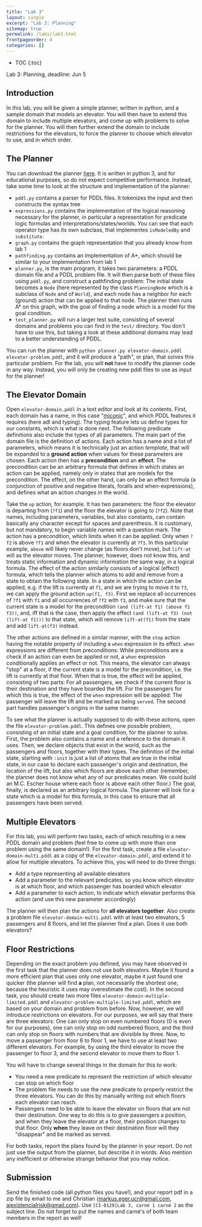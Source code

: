 ```yaml
---
title: "Lab 3"
layout: single
excerpt: "Lab 3: Planning"
sitemap: true
permalink: /labs/lab3.html
frontpageorder: 4
categories: []
---
```


* TOC
{:toc}

Lab 3: Planning, deadline: Jun 5

## Introduction

In this lab, you will be given a simple planner, written in python, and a sample domain that models an elevator. You will then have to extend this domain to include multiple elevators, and come up with problems to solve 
for the planner. You will then further extend the domain to include restrictions for the elevators, to force the planner to choose which elevator to use, and in which order.

## The Planner

You can download the planner [here](/CI-0129/assets/lab3.zip). It is written in python 3, and for educational purposes, so do not expect competitive performance. Instead, take some time to look at the structure 
and implementation of the planner:

  - `pddl.py` contains a parser for PDDL files. It tokenizes the input and then constructs the syntax tree
  - `expressions.py` contains the implementation of the logical reasoning necessary for the planner, in particular a representation for predicate logic formulas and interpretations/states/worlds. You can see that each operator type has its own subclass, that implementes `isModeledBy` and `substitute`.
  - `graph.py` contains the graph representation that you already know from lab 1
  - `pathfinding.py` contains an implementation of A\*, which should be similar to your implementation from lab 1
  - `planner.py`, is the main program, it takes two parameters: a PDDL domain file and a PDDL problem file. It will then parse both of these files using `pddl.py`, and construct a pathfinding problem: The initial state becomes a `Node` (here represented by the class `PlanningNode` which is a subclass of `Node` and of `World`), and each node has a neighbor for each (ground) action that can be applied to that node. The planner then runs A\* on this graph, with the goal of finding a node which is a model for the goal condition.
  - `test_planner.py` will run a larger test suite, consisting of several domains and problems you can find in the `test/` directory. You don't have to use this, but taking a look at these additional domains may lead to a better understanding of PDDL.

You can run the planner with `python planner.py elevator-domain.pddl elevator-problem.pddl`, and it will produce a "path", or plan, that solves this particular problem. For the lab, you will **not** have to modify 
the planner code in any way. Instead, you will only be creating new pddl files to use as input for the planner!  

## The Elevator Domain

Open `elevator-domain.pddl` in a text editor and look at its contents. First, each domain has a name, in this case "<a href="https://elevation.fandom.com/wiki/Schindler_Miconic_10">miconic</a>", and which PDDL features 
it requires (here adl and typing). The typing feature lets us define types for our constants, which is what is done next. The following predicate definitions also include the types of all parameters. The main part of 
the domain file is the definition of actions. Each action has a name and a list of parameters, which means it is technically just an action *template*, that will be expanded to a **ground action** when values for 
these parameters are chosen. Each action then has a **precondition** and an **effect**. The precondition can be an arbitrary formula that defines in which states an action can be applied, namely only in states that 
are models for the precondition. The effect, on the other hand, can only be an effect formula (a conjunction of positive and negative literals, foralls and when-expressions), and defines what an action changes in the world. 

Take the `up` action, for example. It has two parameters: the floor the elevator is departing from (`?f1`) and the floor the elevator is going to (`?f2`). Note that names, including parameters, variables, but also constants,
can contain basically any character except for spaces and parenthesis. It is customary, but not mandatory, to begin variable names with a question mark. The action has a precondition, which limits when it can be applied:
Only when `?f2` is above `?f1` and when the elevator is currently at `?f1`. In this particular example, `above` will likely never change (as floors don't move), but `lift-at` will as the elevator moves. The planner, however,
does not know this, and treats static information and dynamic information the same way, in a logical formula. The effect of the action similarly consists of a logical (effect) formula, which tells the planner which atoms 
to add and remove from a state to obtain the following state. In a state in which the action can be applied, e.g. if the lift is currently at `f1`, and we are trying to move it to `f3`, we can apply the ground action 
`up(f1, f3)`. First we replace all occurrences of `?f1` with `f1` and all occurrences of `?f2` with `f3`, and make sure that the current state is a model for the precondition `(and (lift-at f1) (above f1 f3))`, and, iff 
that is the case, then apply the effect `(and (lift-at f3) (not (lift-at f1)))` to that state, which will remove `lift-at(f1)` from the state and add `lift-at(f3)` instead.

The other actions are defined in a similar manner, with the `stop` action having the notable property of including a `when` expression in its effect. `when` expressions are different from preconditions: While preconditions
are a check if an action can even be applied or not, a `when` expression conditionally applies an effect or not. This means, the elevator can always "stop" at a floor, if the current state is a model for the precondition,
i.e. the lift is currently at that floor. When that is true, the effect will be applied, consisting of two parts: For all passengers, we check if the current floor is their destination and they have boarded the lift. For 
the passengers for which this is true, the effect of the `when` expression will be applied: The passenger will leave the lift and be marked as being `served`. The second part handles passenger's origins in the same manner.

To see what the planner is actually supposed to do with these actions, open the file `elevator-problem.pddl`. This defines one possible problem, consisting of an initial state and a goal condition, for the planner to solve.
First, the problem also contains a name and a reference to the domain it uses. Then, we declare objects that exist in the world, such as the passengers and floors, together with their types. The definition of the initial 
state, starting with `:init` is just a list of atoms that are true in the initial state, in our case to declare each passenger's origin and destination, the location of the lift, but also which floors are above each other 
(remember, the planner does not know what any of our predicates mean. We could build an M.C. Escher house where each floor is above each other floor.) The goal, finally, is declared as an arbitrary logical formula. The 
planner will look for a state which is a model for this formula, in this case to ensure that all passengers have been served.

## Multiple Elevators

For this lab, you will perform two tasks, each of which resulting in a new PDDL domain and problem (feel free to come up with more than one problem using the same domain!). For the first task, create a file 
`elevator-domain-multi.pddl` as a copy of the `elevator-domain.pddl`, and extend it to allow for multiple elevators. To achieve this, you will need to do three things:

 - Add a type representing all available elevators 
 - Add a parameter to the relevant predicates, so you know which elevator is at which floor, and which passenger has boarded which elevator
 - Add a parameter to each action, to indicate which elevator performs this action (and use this new parameter accordingly)
 
The planner will then plan the actions for **all elevators together**. Also create a problem file `elevator-domain-multi.pddl` with at least two elevators, 5 passengers and 8 floors, and let the planner find a plan.
Does it use both elevators? 

## Floor Restrictions

Depending on the exact problem you defined, you may have observed in the first task that the planner does not use both elevators. Maybe it found a more efficient plan that uses only one elevator, maybe it just found
one quicker (the planner will find **a** plan, not necessarily the shortest one, because the heuristic it uses may overestimate the cost). In the second task, you should create two more files 
`elevator-domain-multiple-limited.pddl` and `elevator-problem-multiple-limited.pddl`, which are based on your domain and problem from before. Now, however, we will introduce restrictions on elevators. For our 
purposes, we will say that there are three elevators: One can only stop on even numbered floors (0 is even for our purposes), one can only stop on odd numbered floors, and the third can only stop on floors with 
numbers that are divisible by three. Now, to move a passenger from floor 6 to floor 1, we have to use at least two different elevators. For example, by using the third elevator to move the passenger to floor 3,
and the second elevator to move them to floor 1. 

You will have to change several things in the domain for this to work:

 - You need a new predicate to represent the restriction of which elevator can stop on which floor
 - The problem file needs to use the new predicate to properly restrict the three elevators. You can do this by manually writing out which floors each elevator can reach.
 - Passengers need to be able to leave the elevator on floors that are not their destination. One way to do this is to give passengers a position, and when they leave the elevator at a floor, their position changes 
 to that floor. Only **when** they leave on their destination floor will they "disappear" and be marked as served.

For both tasks, report the plans found by the planner in your report. Do not just use the output from the planner, but describe it in words. Also mention any inefficient or otherwise strange behavior that you may notice.

## Submission

Send the finished code (all python files you have!), and your report pdf in a zip file by email to me and Christian ([markus.eger.ucr@gmail.com](mailto:markus.eger.ucr@gmail.com), 
[aiexistencialrisk@gmail.com](mailto:aiexistencialrisk@gmail.com)). Use `[CI-0129]Lab 3, carné 1 carné 2` as the subject line. Do not forget to put the names and 
carn&eacute;'s of both team members in the report as well!
